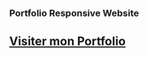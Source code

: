 
### Portfolio Responsive Website
## [Visiter mon Portfolio](https://abdouljr.github.io/MonPortfolio/ )


